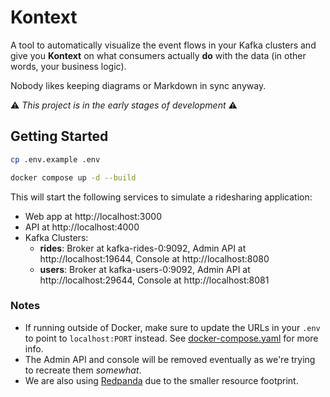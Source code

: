 # Kontext

A tool to automatically visualize the event flows in your Kafka clusters and give you **Kontext** on what consumers actually **do** with the data (in other words, your business logic). 

Nobody likes keeping diagrams or Markdown in sync anyway.

⚠️ *This project is in the early stages of development* ⚠️


## Getting Started

```bash
cp .env.example .env

docker compose up -d --build
```

This will start the following services to simulate a ridesharing application:
- Web app at http://localhost:3000
- API at http://localhost:4000
- Kafka Clusters:
  - **rides**: Broker at kafka-rides-0:9092, Admin API at http://localhost:19644, Console at http://localhost:8080
  - **users**: Broker at kafka-users-0:9092, Admin API at http://localhost:29644, Console at http://localhost:8081


### Notes
- If running outside of Docker, make sure to update the URLs in your `.env` to point to `localhost:PORT` instead. See [docker-compose.yaml](docker-compose.yaml) for more info.
- The Admin API and console will be removed eventually as we're trying to recreate them *somewhat*.
- We are also using [Redpanda]("https://redpanda.com/") due to the smaller resource footprint. 
